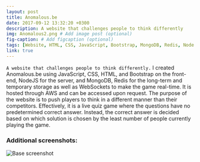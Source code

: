 ```yaml
---
layout: post
title: Anomalous.be
date: 2017-09-12 13:32:20 +0300
description: A website that challenges people to think differently
img: Anomalous2.png # Add image post (optional)
fig-caption: # Add figcaption (optional)
tags: [Website, HTML, CSS, JavaScript, Bootstrap, MongoDB, Redis, Node.js, AWS]
link: true
---
```

`A website that challenges people to think differently.` I created Anomalous.be using JavaScript, CSS, HTML, and Bootstrap on the front-end, NodeJS for the server, and MongoDB, Redis for the long-term and temporary storage as well as WebSockets to make the game real-time. It is hosted through AWS and can be accessed upon request. The purpose of the website is to push players to think in a different manner than their competitors. Effectively, it is a live quiz game where the questions have no predetermined correct answer. Instead, the correct answer is decided based on which solution is chosen by the least number of people currently playing the game.

### Additional screenshots:

![Base screenshot]({{site.baseurl}}/assets/img/Anomalous.png)

